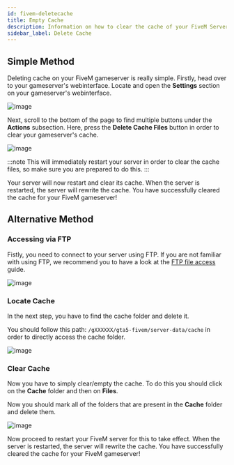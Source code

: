 ```yaml
---
id: fivem-deletecache
title: Empty Cache
description: Information on how to clear the cache of your FiveM Server from ZAP-Hosting - ZAP-Hosting.com documentation
sidebar_label: Delete Cache
---
```




## Simple Method

Deleting cache on your FiveM gameserver is really simple. Firstly, head over to your gameserver's webinterface. Locate and open the **Settings** section on your gameserver's webinterface.

![image](https://github.com/zaphosting/docs/assets/42719082/bbdfc816-6160-4e2a-b9ee-74feca4663ed)

Next, scroll to the bottom of the page to find multiple buttons under the **Actions** subsection. Here, press the **Delete Cache Files** button in order to clear your gameserver's cache.

![image](https://github.com/zaphosting/docs/assets/42719082/f917d7bf-f436-4e6c-b53d-bd2d2df1e4c0)

:::note
This will immediately restart your server in order to clear the cache files, so make sure you are prepared to do this.
:::

Your server will now restart and clear its cache. When the server is restarted, the server will rewrite the cache. You have successfully cleared the cache for your FiveM gameserver!

## Alternative Method

### Accessing via FTP

Fistly, you need to connect to your server using FTP. If you are not familiar with using FTP, we recommend you to have a look at the [FTP file access](https://zap-hosting.com/guides/docs/gameserver-ftpaccess/) guide.

![image](https://user-images.githubusercontent.com/13604413/159137768-9431a8d8-afa2-47a7-960b-7bcd700c9627.png)

### Locate Cache

In the next step, you have to find the cache folder and delete it.

You should follow this path: `/gXXXXXX/gta5-fivem/server-data/cache` in order to directly access the cache folder.

![image](https://user-images.githubusercontent.com/13604413/159137776-328b84d3-992b-47ef-b8d8-c1abb0beae45.png)

### Clear Cache

Now you have to simply clear/empty the cache. To do this you should click on the **Cache** folder and then on **Files**.

Now you should mark all of the folders that are present in the **Cache** folder and delete them.

![image](https://user-images.githubusercontent.com/13604413/159137786-b7a63449-4d89-4f77-a06c-9edd87bdd85e.png)

Now proceed to restart your FiveM server for this to take effect. When the server is restarted, the server will rewrite the cache. You have successfully cleared the cache for your FiveM gameserver!